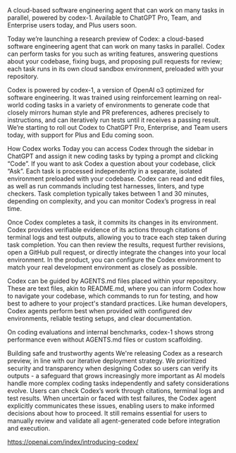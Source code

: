 A cloud-based software engineering agent that can work on many tasks in parallel, powered by codex-1. Available to ChatGPT Pro, Team, and Enterprise users today, and Plus users soon.

Today we’re launching a research preview of Codex: a cloud-based software engineering agent that can work on many tasks in parallel. Codex can perform tasks for you such as writing features, answering questions about your codebase, fixing bugs, and proposing pull requests for review; each task runs in its own cloud sandbox environment, preloaded with your repository.

Codex is powered by codex-1, a version of OpenAI o3 optimized for software engineering. It was trained using reinforcement learning on real-world coding tasks in a variety of environments to generate code that closely mirrors human style and PR preferences, adheres precisely to instructions, and can iteratively run tests until it receives a passing result. We’re starting to roll out Codex to ChatGPT Pro, Enterprise, and Team users today, with support for Plus and Edu coming soon.

How Codex works
Today you can access Codex through the sidebar in ChatGPT and assign it new coding tasks by typing a prompt and clicking “Code”. If you want to ask Codex a question about your codebase, click “Ask”. Each task is processed independently in a separate, isolated environment preloaded with your codebase. Codex can read and edit files, as well as run commands including test harnesses, linters, and type checkers. Task completion typically takes between 1 and 30 minutes, depending on complexity, and you can monitor Codex’s progress in real time.

Once Codex completes a task, it commits its changes in its environment. Codex provides verifiable evidence of its actions through citations of terminal logs and test outputs, allowing you to trace each step taken during task completion. You can then review the results, request further revisions, open a GitHub pull request, or directly integrate the changes into your local environment. In the product, you can configure the Codex environment to match your real development environment as closely as possible.

Codex can be guided by AGENTS.md files placed within your repository. These are text files, akin to README.md, where you can inform Codex how to navigate your codebase, which commands to run for testing, and how best to adhere to your project's standard practices. Like human developers, Codex agents perform best when provided with configured dev environments, reliable testing setups, and clear documentation. 

On coding evaluations and internal benchmarks, codex-1 shows strong performance even without AGENTS.md files or custom scaffolding.

Building safe and trustworthy agents
We're releasing Codex as a research preview, in line with our iterative deployment strategy. We prioritized security and transparency when designing Codex so users can verify its outputs - a safeguard that grows increasingly more important as AI models handle more complex coding tasks independently and safety considerations evolve. Users can check Codex’s work through citations, terminal logs and test results. When uncertain or faced with test failures, the Codex agent explicitly communicates these issues, enabling users to make informed decisions about how to proceed. It still remains essential for users to manually review and validate all agent-generated code before integration and execution.

https://openai.com/index/introducing-codex/